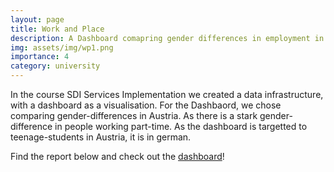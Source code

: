 ```yaml
---
layout: page
title: Work and Place
description: A Dashboard comapring gender differences in employment in Austria
img: assets/img/wp1.png
importance: 4
category: university
---
```

In the course SDI Services Implementation we created a data infrastructure, with a dashboard as a visualisation. For the Dashbaord, we chose comparing gender-differences in Austria. As there is a stark gender-difference in people working part-time. As the dashboard is targetted to teenage-students in Austria, it is in german.

Find the report below and check out the [dashboard](https://geoportal22s.zgis.at/portal/apps/dashboards/8cd3f1c73fb549a3b489be3bc864d572)! 

<object data="{{ site.url }}{{ site.baseurl }}/assets/pdf/Endbericht_W&P_Kahles_Effertz.pdf" width="1000" height="1000" type="application/pdf"></object>
